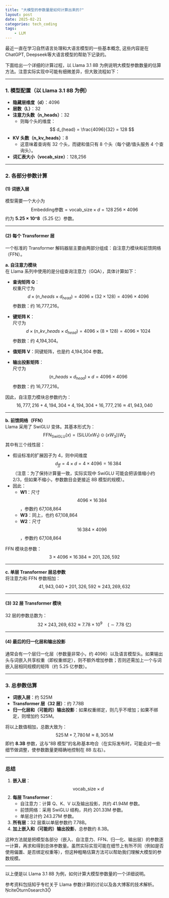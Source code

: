 ```yaml
---
title: "大模型的参数量是如何计算出来的?"
layout: post
date: 2025-02-21
categories: tech_coding
tags:
    - LLM
---
```


最近一直在学习自然语言处理和大语言模型的一些基本概念, 这些内容是在ChatGPT, Deepseek等大语言模型的帮助下记录的。

下面给出一个详细的计算过程，以 Llama 3.1 8B 为例说明大模型参数数量的估算方法。注意实际实现中可能有细微差异，但大致流程如下：

---

### 1. 模型配置（以 Llama 3.1 8B 为例）
- **隐藏层维度（d）**：4096  
- **层数（L）**：32  
- **注意力头数（n_heads）**：32  
  - 则每个头的维度：  
    $$
    d_{head} = \frac{4096}{32} = 128
    $$
- **KV 头数（n_kv\_heads）**：8  
  - 这意味着查询有 32 个头，而键和值只有 8 个头（每个键/值头服务 4 个查询头）。
- **词汇表大小（vocab\_size）**：128,256

---

### 2. 各部分参数计算

#### (1) **词嵌入层**  
模型需要一个大小为  
$$
\text{Embedding参数} = \text{vocab\_size} \times d = 128\,256 \times 4096
$$
约为 **5.25 × 10^8**（5.25 亿）参数。

---

#### (2) **每个 Transformer 层**

一个标准的 Transformer 解码器层主要由两部分组成：自注意力模块和前馈网络（FFN）。

**a. 自注意力模块**  
在 Llama 系列中使用的是分组查询注意力（GQA），具体计算如下：

- **查询矩阵 Q**：  
  权重尺寸为  
  $$
  d \times (n\_heads \times d_{head}) = 4096 \times (32 \times 128) = 4096 \times 4096
  $$
  参数数：约 16,777,216。

- **键矩阵 K**：  
  尺寸为  
  $$
  d \times (n\_kv\_heads \times d_{head}) = 4096 \times (8 \times 128) = 4096 \times 1024
  $$
  参数数：约 4,194,304。

- **值矩阵 V**：同键矩阵，也是约 4,194,304 参数。

- **输出投影矩阵**：  
  尺寸为  
  $$
  (n\_heads \times d_{head}) \times d = 4096 \times 4096
  $$
  参数数：约 16,777,216。

因此，自注意力模块总参数约为：
$$
16,777,216 + 4,194,304 + 4,194,304 + 16,777,216 \approx 41,943,040
$$

---

**b. 前馈网络（FFN）**  
Llama 采用了 SwiGLU 变体。其基本形式为：
$$
\text{FFN}_{\text{SwiGLU}}(x) = \left(\text{SiLU}(xW_1) \odot (xW_3)\right) W_2
$$
其中有三个线性层：

- 假设标准的扩展因子为 4，则中间维度 $$d_{ff} = 4 \times d = 4 \times 4096 = 16\,384$$（注意：为了保持计算量一致，实际实现中 SwiGLU 可能会把该值缩小约 2/3，但如果不缩小，参数数目会更接近 8B 模型的规模）。
- 因此：
  - **W1**：尺寸 $$4096 \times 16\,384$$，参数约 67,108,864  
  - **W3**：同上，也约 67,108,864  
  - **W2**：尺寸 $$16\,384 \times 4096$$，参数约 67,108,864  

FFN 模块总参数：
$$
3 \times 4096 \times 16\,384 \approx 201,326,592
$$

---

**c. 单层 Transformer 层总参数**  
将注意力和 FFN 参数相加：
$$
41,943,040 + 201,326,592 \approx 243,269,632
$$

---

#### (3) **32 层 Transformer 模块**  
32 层的参数总数为：
$$
32 \times 243,269,632 \approx 7.78 \times 10^9 \quad (\sim7.78 \text{ 亿})
$$

---

#### (4) **最后的归一化层和输出投影**  
通常会有一个层归一化层（参数量非常小，约 4096）以及语言模型头。如果输出头与词嵌入共享权重（即权重绑定），则不额外增加参数；否则还需加上一个与词嵌入层相同规模的矩阵（约 5.25 亿参数）。

---

### 3. **总参数估算**

- **词嵌入层**：约 525M  
- **Transformer 层（32 层）**：约 7.78B  
- **归一化层和（可能的）输出投影**：如果权重绑定，则几乎不增加；如果不绑定，则增加约 525M。

将以上数值相加，总数大致为：
$$
525\,\text{M} + 7,780\,\text{M} \approx 8,305\,\text{M}
$$
即约 **8.3B** 参数，这与“8B 模型”的名称基本吻合（在实际发布时，可能会对一些细节做调整，使参数数量更精确地控制在 8B 左右）。

---

### 总结

1. **嵌入层**：$$\text{vocab\_size} \times d $$
2. **每层 Transformer**：
   - 自注意力：计算 Q、K、V 以及输出投影，共约 41.94M 参数。
   - 前馈网络：采用 SwiGLU 结构，共约 201.33M 参数。
   - 单层总计约 243.27M 参数。
3. **所有层**：32 层乘以单层参数约 7.78B。
4. **加上嵌入和（可能的）输出投影**，总参数约 8.3B。

这种方法就是把模型各部分（嵌入、自注意力、FFN、归一化、输出层）的参数逐一计算，再求和得到总体参数量。虽然实际实现可能在细节上有所不同（例如是否使用偏置、是否绑定权重等），但这种粗略估算方法可以帮助我们理解大模型的参数规模。

---

以上便是以 Llama 3.1 8B 为例，如何计算大模型参数量的一个详细说明。 

参考资料包括知乎专栏关于 Llama 参数计算的讨论以及各大博客的技术解析。  citeturn0search3

